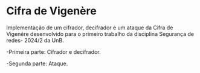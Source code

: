 # Cifra de Vigenère
Implementação de um cifrador, decifrador e um ataque da Cifra de Vigenére desenvolvido para o primeiro trabalho da disciplina Segurança de redes- 2024/2 da UnB.

-Primeira parte: Cifrador e decifrador.

-Segunda parte: Ataque.
